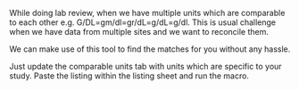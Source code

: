 
While doing lab review, when we have multiple units which are comparable to each other e.g. G/DL=gm/dl=gr/dL=g/dL=g/dl. 
This is usual challenge when we have data from multiple sites and we want to reconcile them.

We can make use of this tool to find the matches for you without any hassle.

Just update the comparable units tab with units which are specific to your study. Paste the listing within the listing sheet and run the macro.

